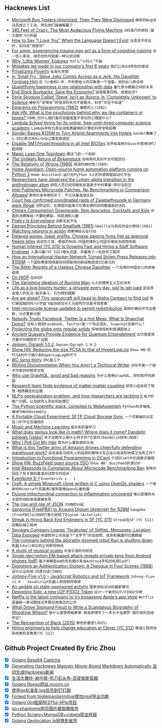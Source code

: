 ## Hacknews List


- [Microsoft Bug Testers Unionized, Then They Were Dismissed](https://www.bloomberg.com/news/articles/2018-08-23/microsoft-bug-testers-unionized-then-they-were-dismissed)  `微软的Bug测试员成立了工会，然后他们就被解雇了`
- [385 Feet of Crazy: The Most Audacious Flying Machine](https://www.wired.com/story/stratolaunch-airplane-burt-rutan-paul-allen/)  `385英尺的疯狂:最大胆的飞行机器`
- [How to Say “I Love You” When the Language Doesn’t Exist](https://catapult.co/stories/mistranslate-column-aishiteru-how-to-say-i-love-you-when-the-language-doesnt-exist)  `当语言不存在时，如何说“我爱你”`
- [For some, experiencing trauma may act as a form of cognitive training](https://digest.bps.org.uk/2018/08/22/for-some-experiencing-trauma-may-act-as-a-form-of-cognitive-training-that-increases-their-mental-control/)  `对一些人来说，经历创伤可能是一种认知训练`
- [Why &#39;Little Women&#39; Endures](https://newrepublic.com/article/150579/little-women-endures-louisa-may-alcott-anne-boyd-rioux)  `为什么“小妇人”不衰`
- [Mistakes we made in our company’s first 8 years](https://hackernoon.com/8-mistakes-we-made-in-our-companys-first-8-years-3d38422333b)  `我们公司头8年犯的错误`
- [Privatizing Poverty](https://thebaffler.com/salvos/privatizing-poverty-phillips-fein)  `私有化贫困`
- [In ‘Small Fry,’ Steve Jobs Comes Across as a Jerk. His Daughter Forgives Him](https://www.nytimes.com/2018/08/23/books/steve-jobs-lisa-brennan-jobs-small-fry.html)  `在《小鱼档》中，乔布斯给人的印象是一个混蛋。他的女儿原谅他`
- [Quantifying happiness in my relationship with data](https://www.trackinghappiness.com/happy-in-love-happiness-through-love-part-1/)  `量化我与数据之间的关系`
- [End Stock Buybacks, Save the Economy?](https://www.nytimes.com/2018/08/23/opinion/ban-stock-buybacks.html)  `结束股票回购，拯救经济?`
- [Eerie Skyglow Called &#39;Steve&#39; Isn&#39;t an Aurora, Is &#39;Completely Unknown&#39; to Science](https://www.livescience.com/63385-steve-not-aurora-mystery-phenomenon.html)  `被称为“史蒂夫”的怪异的天光不是极光，科学“完全不知道”`
- [Epigrams on Programming (1982)](http://pu.inf.uni-tuebingen.de/users/klaeren/epigrams.html)  `编程的人(1982)`
- [Ask HN: What is the psychology behind why we like containers or boxes?](item?id=17833194)  `问HN:为什么我们喜欢容器或盒子背后的心理是什么?`
- [Lambda School hiring for its online, free-until-hired computer science academy](https://lambdaschool.com/careers/)  `Lambda学校为其在线免费雇佣的计算机科学学院招聘`
- [Sonder Raises $135M to Turn Airbnb Apartments into Hotels](https://www.forbes.com/sites/bizcarson/2018/08/23/sonder-raises-135-million-to-turn-airbnb-style-apartments-into-a-different-kind-of-hotel/#7384ac54455d)  `Sonder筹集了1.35亿美元将Airbnb公寓变成酒店`
- [Disable SMT/Hyperthreading in all Intel BIOSes](https://marc.info/?l=openbsd-tech&amp;m=153504937925732&amp;w=2)  `在所有英特尔bios中禁用SMT/超线程`
- [Magic Leap One Teardown](https://www.ifixit.com/Teardown/Magic&#43;Leap&#43;One&#43;Teardown/112245)  `魔法飞跃一个拆卸`
- [The Unlikely Return of Birkenstock](https://www.thecut.com/2018/08/cathy-horyn-on-birkenstocks-unlikely-rise.html)  `伯肯斯托克的不太可能回归`
- [The Relativity of Wrong (1989)](https://chem.tufts.edu/answersinscience/relativityofwrong.htm)  `错误的相对性(1989)`
- [Home Assistant: Open-source home automation platform running on Python 3](https://www.home-assistant.io/)  `Home Assistant:运行在Python 3上的开源家庭自动化平台`
- [Researchers have observed the Lyman-alpha transition in the antihydrogen atom](https://home.cern/about/updates/2018/08/alpha-experiment-takes-antimatter-new-level)  `研究人员已经观察到反氢原子中的莱曼-阿尔法跃迁`
- [Intel Publishes Microcode Patches, No Benchmarking or Comparison Allowed](https://perens.com/2018/08/22/new-intel-microcode-license-restriction-is-not-acceptable/)  `英特尔发布微码补丁，不允许基准或比较`
- [Court has confirmed coordinated raids of Zwiebelfreunde in Germany were illegal](https://blog.torservers.net/20180704/coordinated-raids-of-zwiebelfreunde-at-various-locations-in-germany.html#update)  `法院证实，在德国对兹维贝尔弗伦德的协同搜捕是非法的`
- [China’s Consumption Downgrade: Skip Avocados, Cocktails and Kids](https://www.nytimes.com/2018/08/22/business/china-consumer-downgrade.html)  `中国的消费降级:不要吃鳄梨、鸡尾酒和儿童`
- [Poetry Is Everywhere](https://www.theatlantic.com/entertainment/archive/2018/08/when-poetry-isnt-poetry/567571/?single_page=true)  `诗歌无处不在`
- [Design Principles Behind Smalltalk (1981)](http://www.cs.virginia.edu/~evans/cs655/readings/smalltalk.html)  `Smalltalk背后的设计原则(1981)`
- [Watching neurons in action](https://medicalxpress.com/news/2018-08-neurons-action.html)  `观察神经元在行动`
- [Delayed wages, lower profits: Chinese gaming firms fret as approval freeze bites](https://www.reuters.com/article/us-china-videogames/delayed-wages-lower-profits-chinese-gaming-firms-fret-as-approval-freeze-bites-idUSKCN1L82O4)  `延迟的工资，更低的利润:中国的博彩公司因为审批冻结而烦恼`
- [Human  Interest (YC S15) Is Growing Fast and Hiring a Staff Software Engineer](https://humaninterest.com/careers)  `人类兴趣(YC S15)增长迅速，并雇用了一名软件工程师`
- [How an International Hacker Network Turned Stolen Press Releases into $100M](https://www.theverge.com/2018/8/22/17716622/sec-business-wire-hack-stolen-press-release-fraud-ukraine)  `一个国际黑客网络是如何把偷来的新闻稿变成1亿美元的`
- [The Bitter Regrets of a Useless Chinese Daughter](https://www.nytimes.com/2018/08/23/opinion/international-world/the-bitter-regrets-of-a-useless-chinese-daughter.html)  `一个没用的中国女儿的悲痛欲绝`
- [On HtDP](http://felleisen.org/matthias/OnHtDP/index.html)  `在HtDP`
- [The Vanishing Idealism of Burning Man](https://newrepublic.com/article/150497/vanishing-idealism-burning-man)  `火人的理想主义正在消失`
- [Life as a bug bounty hunter: a struggle every day, just to get paid](https://www.technologyreview.com/s/611896/life-as-a-bug-bounty-hunter/)  `昆虫赏金猎人的生活:每天奋斗，只为得到报酬`
- [Are we alone? Tiny spacecraft will head to Alpha Centauri to find out](https://www.cnet.com/news/sending-tiny-spacecraft-to-alpha-centauri)  `我们是孤独的吗?小宇宙飞船将前往半人马座阿尔法星寻找答案`
- [Intel microcode license updated to permit redistribution](https://01.org/mcu-path-license-2018)  `英特尔微码许可证更新，允许重新分配`
- [Nobody Trusts Facebook, Twitter Is a Hot Mess, What Is Snapchat Doing?](https://www.bloomberg.com/news/features/2018-08-22/nobody-trusts-facebook-twitter-is-a-hot-mess-what-is-snap-s-evan-spiegel-doing)  `没有人相信Facebook, Twitter是一个热点混乱，Snapchat在做什么?`
- [Projecting the globe onto regular solids](https://www.johndcook.com/blog/2018/08/22/globe-regular-solids/)  `将地球投射到普通固体上`
- [Ancient Quasars Provide Evidence for Quantum Entanglement](https://www.livescience.com/63398-ancient-quasars-evidence-quantum-entanglement.html)  `古代类星体为量子纠缠提供了证据`
- [Jepsen: Dgraph 1.0.2](https://jepsen.io/analyses/dgraph-1-0-2)  `Jepsen:Dgraph 1.0.2`
- [Show HN: Reducing the size PCSA to that of HyperLogLog](https://github.com/seiflotfy/pcsa)  `Show HN:将PCSA的尺寸缩小到HyperLogLog的尺寸`
- [IRC turns thirty](http://www.oulu.fi/university/node/54247)  `IRC是三十`
- [Writing Documentation When You Aren&#39;t a Technical Writer](https://blog.stoplight.io/writing-documentation-when-you-arent-a-technical-writer-part-one-ef08a09870d1)  `当你不是一个技术作家的时候写文档`
- [Why use GraphQL, good and bad reasons](https://honest.engineering/posts/why-use-graphql-good-and-bad-reasons)  `为什么使用GraphQL，好的和坏的原因`
- [Research team finds evidence of matter-matter coupling](https://phys.org/news/2018-08-team-evidence-matter-matter-coupling.html)  `研究小组发现了物质-物质耦合的证据`
- [NLP’s generalization problem, and how researchers are tackling it](https://thegradient.pub/frontiers-of-generalization-in-natural-language-processing/)  `NLP的推广问题，以及研究人员如何处理它`
- [The Python scientific stack, compiled to WebAssembly](https://github.com/iodide-project/pyodide)  `Python科学堆栈，编译为WebAssembly`
- [A Portable Cloud Experiment: SFTP Cloud Storage Sync](http://www.evanjones.ca/portable-cloud-experiment.html)  `一个可移植的云实验:SFTP云存储同步`
- [Music and Machine Learning](http://ai.sensilab.monash.edu/2018/08/23/Neural-Music/)  `音乐和机器学习`
- [What does genius look like in math? Where does it come? Dandelin spheres [video]](https://www.youtube.com/watch?v=pQa_tWZmlGs)  `天才在数学上是什么样子的?它来吗?Dandelin球体(视频)`
- [Why I Pull Out My Hair](https://mosaicscience.com/story/why-i-pull-out-my-hair-trich-ocd-bfrbs-therapy/)  `我为什么要拔我的头发`
- [What is this Twitter army of Amazon drones cheerfully defending warehouse work?](https://techcrunch.com/2018/08/23/what-is-this-weird-twitter-army-of-amazon-drones-cheerfully-defending-warehouse-work/)  `这支由亚马逊无人机组成的推特大军正在兴高采烈地保卫仓库工作?`
- [Introduction to Functional Programming in OCaml](https://www.fun-mooc.fr/courses/course-v1:parisdiderot&#43;56002&#43;session03/about)  `介绍OCaml中的函数式编程`
- [Show HN: BuzzFeed open source SSO](https://tech.buzzfeed.com/unleashing-the-a6a1a5da39d6)  `Show HN: BuzzFeed开源SSO`
- [Intel Responds to Complaints About Microcode Benchmarking Ban](https://www.tomshardware.com/news/intel-cpu-microcode-benchmark-mitigation,37684.html)  `英特尔回应了有关微码基准测试禁令的投诉`
- [Eventbrite S-1](https://www.sec.gov/Archives/edgar/data/1475115/000119312518255960/d593770ds1.htm)  `Eventbrite s - 1`
- [Craft: A simple Minecraft clone written in C using OpenGL shaders](https://github.com/fogleman/Craft)  `一个简单的Minecraft克隆用C编写使用OpenGL着色器`
- [Elusive mitochondrial connection to inflammation uncovered](https://www.nature.com/articles/d41586-018-05988-z)  `难以捉摸的与炎症的线粒体连接被发现`
- [The rise and rise of JSON](https://twobithistory.org/2017/09/21/the-rise-and-rise-of-json.html)  `JSON的兴起`
- [Sangoma (FreePBX) to Acquire Digium (Asterisk) for $28M](https://www.sangoma.com/press-releases/sangoma-announces-definitive-agreement-to-acquire-digium-inc/)  `Sangoma (FreePBX)以2800万美元收购了Digium (Asterisk)`
- [Streak Is Hiring Back End Engineers in  SF (YC S11)](https://www.streak.com/careers#BackendEngineer)  `Streak在SF (YC S11)招聘后端工程师`
- [Spyware Company Leaves ‘Terabytes’ of Selfies, Messages, Location Data Exposed](https://motherboard.vice.com/en_us/article/9kmj4v/spyware-company-spyfone-terabytes-data-exposed-online-leak)  `间谍软件公司会留下“太字节”的自拍照、信息和暴露的位置数据`
- [The company behind the adorably doomed robot Kuri is shutting down](https://www.theverge.com/circuitbreaker/2018/8/21/17765330/mayfield-robotics-kuri-robot-shutting-down)  `机器人Kuri背后的公司即将倒闭`
- [A study of musical scales](https://ianring.com/musictheory/scales/)  `对音乐音阶的研究`
- [Single-decryption EM-based attack reveals private keys from Android phones [pdf]](https://www.usenix.org/system/files/conference/usenixsecurity18/sec18-alam.pdf)  `基于单解密em的攻击揭示来自Android手机的私钥[pdf]`
- [Designing an Authentication System: A Dialogue in Four Scenes (1988)](https://web.mit.edu/kerberos/dialogue.html)  `设计认证系统:四景对话(1988)`
- [Johnny-Five v1.0 – JavaScript Robotics and IoT Framework](http://johnny-five.io/news/v1_0/)  `Johnny-Five v1.0 - JavaScript机器人和物联网框架`
- [An update on state-sponsored activity](https://www.blog.google/technology/safety-security/update-state-sponsored-activity/amp/)  `国家资助活动的最新情况`
- [Designing Solo, a new U2F/FIDO2 Token](https://conorpp.com/designing-solo-a-new-u2ffido2-token)  `设计一个新的U2F/FIDO2令牌`
- [Netflix is the latest company to try bypassing Apple’s app store](https://www.marketwatch.com/story/netflix-is-the-latest-company-to-try-bypassing-apples-app-store-2018-08-23)  `Netflix是最新一家试图绕过苹果应用商店的公司`
- [What Drove Sigmund Freud to Write a Scandalous Biography of Woodrow Wilson?](https://www.smithsonianmag.com/history/what-drove-sigmund-freud-write-scandalous-biography-woodrow-wilson-180970042/?no-ist)  `是什么驱使西格蒙德·弗洛伊德写了一本关于伍德罗·威尔逊的丑闻传记?`
- [The Reinvention of Black (2015)](http://nautil.us/issue/63/horizons/the-reinvention-of-black-rp)  `黑色的重塑(2015)`
- [Hiring engineers to help change education at  Clever (YC S12)](https://clever.com/about/jobs/software-engineer#gh_jid=5889)  `聘请工程师协助改善机灵教育(YC S12)`

## Github Project Created By Eric Zhou

- [x] [Golang Base64 Captcha](https://github.com/mojocn/base64Captcha)
- [x] [Generating Hacknews Maoyan-Movie-Board Markdown Automatically 自动生成Hacknews新闻](https://github.com/dejavuzhou/md-genie)
- [x] [生活大爆炸-谢尔顿-剪刀石头布-百度智能音箱](https://github.com/mojocn/dueros-bang-game)
- [x] [Golang Beego网站 mojotv.cn](https://github.com/mojocn/www.mojotv.cn)
- [x] [使用go标准库,log信息到钉钉群](https://github.com/mojocn/dooger)
- [x] [Forked from fogleman/primitive增加mp4导出功能](https://github.com/mojocn/primitive)
- [x] [Golang Gin框架RESTful APIs项目](https://github.com/JJJJJJJerk/ezier-golang-web-api-framework)
- [x] [go+phantomjs网页图片截取微服务](https://github.com/mojocn/screen_shot)
- [x] [Python Scrapy+MongoDB+cnbeta爬虫样板](https://github.com/mojocn/scrapy_mongodb_boilerplate_cnbeta)
- [x] [Golang Geolocation Ip转换到省市](https://github.com/mojocn/ip2location)